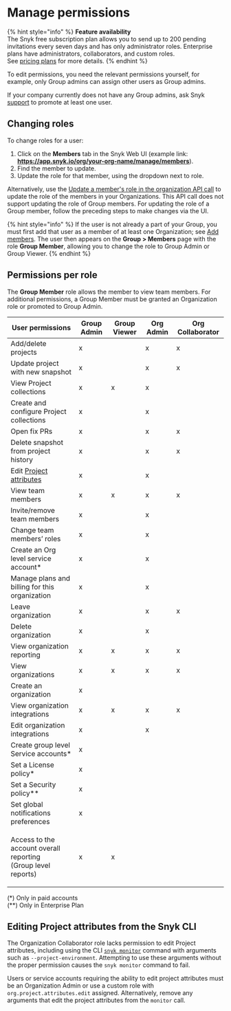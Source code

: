 # Manage permissions

{% hint style="info" %}
**Feature availability**\
The Snyk free subscription plan allows you to send up to 200 pending invitations every seven days and has only administrator roles. Enterprise plans have administrators, collaborators, and custom roles.\
See [pricing plans](https://snyk.io/plans/) for more details.
{% endhint %}

To edit permissions, you need the relevant permissions yourself, for example, only Group admins can assign other users as Group admins.

If your company currently does not have any Group admins, ask Snyk [support](https://support.snyk.io/hc/en-us/requests/new) to promote at least one user.

## Changing roles

To change roles for a user:

1. Click on the **Members** tab in the Snyk Web UI (example link: **https://app.snyk.io/org/your-org-name/manage/members**).
2. Find the member to update.
3. Update the role for that member, using the dropdown next to role.

Alternatively, use the [Update a member's role in the organization API call](https://snyk.docs.apiary.io/#reference/organizations/organization-settings/update-a-member's-role-in-the-organization) to update the role of the members in your Organizations. This API call does not support updating the role of Group members. For updating the role of a Group member, follow the preceding steps to make changes via the UI.

{% hint style="info" %}
If the user is not already a part of your Group, you must first add that user as a member of at least one Organization; see [Add members](manage-users-in-your-organizations.md#add-members). The user then appears on the **Group > Members** page with the role **Group Member**, allowing you to change the role to Group Admin or Group Viewer.
{% endhint %}

## Permissions per role

The **Group Member** role allows the member to view team members. For additional permissions, a Group Member must be granted an Organization role or promoted to Group Admin.

| User permissions                                                                                   | Group Admin | Group Viewer | Org Admin | Org Collaborator |
| -------------------------------------------------------------------------------------------------- | ----------- | ------------ | --------- | ---------------- |
| Add/delete projects                                                                                | x           |              | x         | x                |
| Update project with new snapshot                                                                   | x           |              | x         | x                |
| View Project collections                                                                           | x           | x            | x         |                  |
| Create and configure Project collections                                                           | x           |              | x         |                  |
| Open fix PRs                                                                                       | x           |              | x         | x                |
| Delete snapshot from project history                                                               | x           |              | x         | x                |
| Edit [Project attributes](../../manage-issues/introduction-to-snyk-projects/project-attributes.md) | x           |              | x         |                  |
| View team members                                                                                  | x           | x            | x         | x                |
| Invite/remove team members                                                                         | x           |              | x         |                  |
| Change team members’ roles                                                                         | x           |              | x         |                  |
| Create an Org level service account\*                                                              | x           |              | x         |                  |
| Manage plans and billing for this organization                                                     | x           |              | x         |                  |
| Leave organization                                                                                 | x           |              | x         | x                |
| Delete organization                                                                                | x           |              | x         |                  |
| View organization reporting                                                                        | x           | x            | x         | x                |
| View organizations                                                                                 | x           | x            | x         | x                |
| Create an organization                                                                             | x           |              |           |                  |
| View organization integrations                                                                     | x           | x            | x         | x                |
| Edit organization integrations                                                                     | x           |              | x         |                  |
| Create group level Service accounts\*                                                              | x           |              |           |                  |
| Set a License policy\*                                                                             | x           |              |           |                  |
| Set a Security policy\*\*                                                                          | x           |              |           |                  |
| Set global notifications preferences                                                               | x           |              |           |                  |
| <p>Access to the account overall reporting<br>(Group level reports)</p>                            | x           | x            |           |                  |

(\*) Only in paid accounts\
(\*\*) Only in Enterprise Plan

## Editing Project attributes from the Snyk CLI

The Organization Collaborator role lacks permission to edit Project attributes, including using the CLI [`snyk monitor`](../../snyk-cli/commands/monitor.md) command with arguments such as `--project-environment`. Attempting to use these arguments without the proper permission causes the `snyk monitor` command to fail.

Users or service accounts requiring the ability to edit project attributes must be an Organization Admin or use a custom role with `org.project.attributes.edit` assigned. Alternatively, remove any arguments that edit the project attributes from the `monitor` call.
